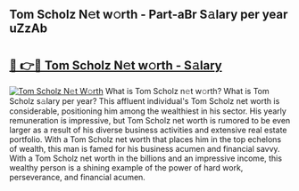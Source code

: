 ## Tom Scholz N𝚎t w𝚘rth - Part-aBr S𝚊lary per year uZzAb

# <h2><a href="http://gc1v6lo.nevu.top/?p=Tom+Scholz">🔗 👉🔴 Tom Scholz N𝚎t w𝚘rth - S𝚊lary</a></h2>

[![Tom Scholz N𝚎t W𝚘rth](https://i.imgur.com/Oavwk0R.jpeg)](http://gc1v6lo.nevu.top/?p=Tom+Scholz)
What is Tom Scholz n𝚎t w𝚘rth? What is Tom Scholz s𝚊lary per year?
This affluent individual's Tom Scholz net worth is considerable, positioning him among the wealthiest in his sector. His yearly remuneration is impressive, but Tom Scholz net worth is rumored to be even larger as a result of his diverse business activities and extensive real estate portfolio. With a Tom Scholz net worth that places him in the top echelons of wealth, this man is famed for his business acumen and financial savvy. With a Tom Scholz net worth in the billions and an impressive income, this wealthy person is a shining example of the power of hard work, perseverance, and financial acumen.
